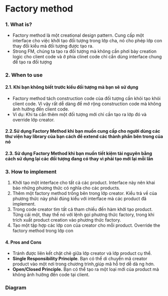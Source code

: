 # Factory method
### 1. What is?
- Factory method là một creational design pattern. Cung cấp một interface cho việc khởi tạo đối tượng trong lớp cha, nó cho phép lớp con thay đổi kiểu mà đối tượng được tạo ra.
- Strong FM, chúng ta tạo ra đối tượng mà không cần phơi bày creation logic cho client code và ở phía clinet code chỉ cần dùng interface chung để tạo ra đối tượng
### 2. When to use
#### 2.1. Khi bạn không biết trước kiểu đối tượng mà bạn sẽ sử dụng
- Factory method tách construction code của đối tượng cần khỏi tạo khỏi client code. Vì vậy rất dễ dàng để mở rộng construction code mà không ảnh hưởng đến client code.
- Ví dụ: Khi ta cần thêm một đối tượng mới chỉ cần tạo ra lớp đó và override lớp creator. 
#### 2.2.Sử dụng Factory Method khi bạn muốn cung cấp cho người dùng các thư viện hay library của bạn cách để extend các thành phần bên trong của nó
#### 2.3. Sử dụng Factory Method khi bạn muốn tiết kiệm tài nguyên bằng cách sử dụng lại các đối tượng đang có thay vì phải tạo mới lại mỗi lần  
### 3. How to implement
1. Khởi tạo một interface cho tất cả các product. Interface này nên khai báo những phương thức có nghĩa cho các products.
2. Thêm một factory method trống bên trong lớp creator. Kiểu trả về của phương thức này phải đúng kiểu với interface mà các product đã implement.
3. Trong code creator tìm tất cả tham chiếu đến hàm khởi tạo product. Từng cái một, thay thế nó với lệnh gọi phương thức factory, trong khi trích xuất product creation vào phương thức factory.
4. Tạo một tập hợp các lớp con của creator cho mỗi product. Override the factory method trong lớp con 

#### 4. Pros and Cons
- Tránh được liên kết chặt chẽ giữa lớp creator và lớp product cụ thể.
- **Single Responsibility Principle**. Bạn có thể di chuyển mã creator product vào một nơi trong chương trình,giúp mã hỗ trợ dễ dà ng hơn.
- **Open/Closed Principle.** Bạn có thể tạo ra một loại mới của product mà không ảnh hưởng đến code tại client.
### Diagram

